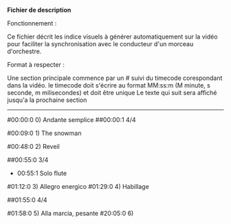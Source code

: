 **Fichier de description**

Fonctionnement :

Ce fichier décrit les indice visuels à générer automatiquement sur la vidéo pour faciliter la
synchronisation avec le conducteur d'un morceau d'orchestre.

Format à respecter :

Une section principale commence par un # suivi du timecode corespondant dans la vidéo. le timecode doit s'écrire au format MM:ss:m (M minute, s seconde, m milisecondes) et doit être unique
Le texte qui suit sera affiché jusqu'a la prochaine section

-------------------------------------------------------------------------------

#00:00:0   0) Andante semplice 
##00:00:1 4/4

#00:09:0   1) The snowman

#00:48:0   2) Reveil

##00:55:0 3/4
- 00:55:1 Solo flute

#01:12:0   3) Allegro energico
#01:29:0   4) Habillage

##01:55:0 4/4

#01:58:0   5) Alla marcia, pesante
#20:05:0   6) 
